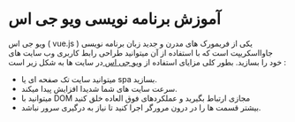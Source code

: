 
# آموزش برنامه نویسی ویو جی اس 
ویو جی اس ( vue.js ) یکی از فریمورک های مدرن و جدید زبان برنامه نویسی جاوااسکریپت است که با استفاده از آن میتوانید طراحی رابط کاربری وب سایت های خود را بسازید. 
بطور کلی مزایای استفاده از [ویو جی اس ](https://avasam.ir/product/27/vuejs-full-course)   در سایت ها به شکل زیر است :‌

 
 
- میتوانید سایت تک صفحه ای یا spa بسازید.
- سرعت سایت های شما شدیدا افزایش پیدا میکند.
- میتوانید با DOM مجازی ارتباط بگیرید و عملکردهای فوق العاده خلق کنید
- بیشتر قسمت ها را در درون مرورگر اجرا کنید تا نیاز به درگیری سرور نباشد.
 

